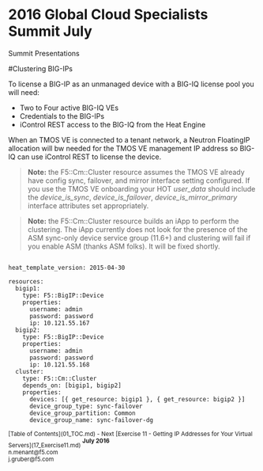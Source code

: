 # 2016 Global Cloud Specialists Summit July

Summit Presentations


#Clustering BIG-IPs

To license a BIG-IP as an unmanaged device with a BIG-IQ license pool you will need:

* Two to Four active BIG-IQ VEs
* Credentials to the BIG-IPs
* iControl REST access to the BIG-IQ from the Heat Engine

When an TMOS VE is connected to a tenant network, a Neutron FloatingIP allocation will bw needed for the TMOS VE management IP address so BIG-IQ can use iControl REST to license the device.

>**Note:** the F5::Cm::Cluster resource assumes the TMOS VE already have config sync, failover, and mirror interface setting configured. If you use the TMOS VE onboarding your HOT *user_data* should include the *device_is_sync*, *device_is_failover*, *device_is_mirror_primary* interface attributes set appropriately.

>**Note:** the F5::Cm::Cluster resource builds an iApp to perform the clustering. The iApp currently does not look for the presence of the ASM sync-only device service group (11.6+) and clustering will fail if you enable ASM (thanks ASM folks). It will be fixed shortly.

```

heat_template_version: 2015-04-30

resources:
  bigip1:
    type: F5::BigIP::Device
    properties:
      username: admin
      password: password
      ip: 10.121.55.167
  bigip2:
    type: F5::BigIP::Device
    properties:
      username: admin
      password: password
      ip: 10.121.55.168
  cluster:
    type: F5::Cm::Cluster
    depends_on: [bigip1, bigip2]
    properties:
      devices: [{ get_resource: bigip1 }, { get_resource: bigip2 }]
      device_group_type: sync-failover
      device_group_partition: Common
      device_group_name: sync-failover-dg

```

<sub>
[Table of Contents](01_TOC.md) - Next [Exercise 11 - Getting IP Addresses for Your Virtual Servers](17_Exercise11.md) 
</sub>

<sup>
<b>July 2016</b></br>
n.menant@f5.com</br>
j.gruber@f5.com
</sup>
